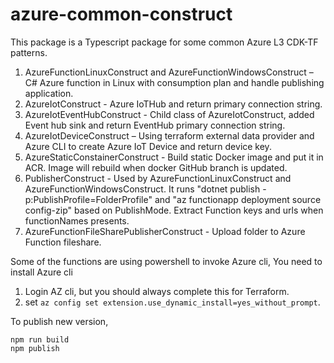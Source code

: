 # azure-common-construct

This package is a Typescript package for some common Azure L3 CDK-TF patterns.
1. AzureFunctionLinuxConstruct and AzureFunctionWindowsConstruct – C# Azure function in Linux with consumption plan and handle publishing application.
2. AzureIotConstruct - Azure IoTHub and return primary connection string.
3. AzureIotEventHubConstruct - Child class of AzureIotConstruct, added Event hub sink and return EventHub primary connection string.
4. AzureIotDeviceConstruct – Using terraform external data provider and Azure CLI to create Azure IoT Device and return device key.
5. AzureStaticConstainerConstruct - Build static Docker image and put it in ACR. Image will rebuild when docker GitHub branch is updated.
6. PublisherConstruct - Used by AzureFunctionLinuxConstruct and AzureFunctionWindowsConstruct. It runs "dotnet publish -p:PublishProfile=FolderProfile" and "az functionapp deployment source config-zip" based on PublishMode. Extract Function keys and urls when functionNames presents.
7. AzureFunctionFileSharePublisherConstruct - Upload folder to Azure Function fileshare.

Some of the functions are using powershell to invoke Azure cli,
You need to install Azure cli 
1. Login AZ cli, but you should always complete this for Terraform.
2. set ```az config set extension.use_dynamic_install=yes_without_prompt```.

To publish new version,
```
npm run build
npm publish
```


